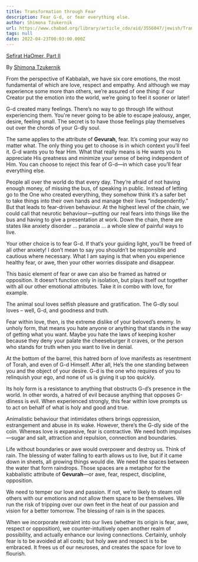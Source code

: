 ```yaml
---
title: Transformation through Fear
description: Fear G-d, or fear everything else.
author: Shimona Tzukernik
url: https://www.chabad.org/library/article_cdo/aid/3556047/jewish/Transformation-Through-Fear.htm
tags: null
date: 2022-04-23T00:03:00.000Z
---
```


[Sefirat HaOmer, Part II](https://www.chabad.org/library/article_cdo/aid/3556047/jewish/Transformation-Through-Fear.htm)

By [Shimona Tzukernik](https://www.chabad.org/search/keyword_cdo/kid/1575/jewish/Tzukernik-Shimona.htm)

From the perspective of Kabbalah, we have six core emotions, the most fundamental of which are love, respect and empathy. And although we may experience some more than others, we’re assured of one thing: if our Creator put the emotion into the world, we’re going to feel it sooner or later!

G-d created many feelings. There’s no way to go through life without experiencing them. You're never going to be able to escape jealousy, anger, desire, feeling small. The secret is to have those feelings play themselves out over the chords of your G-dly soul.

The same applies to the attribute of **Gevurah**, fear. It’s coming your way no matter what. The only thing you get to choose is in which context you’ll feel it. G-d wants you to fear Him. What that really means is He wants you to appreciate His greatness and minimize your sense of being independent of Him. You can choose to reject this fear of G-d—in which case you’ll fear everything else.

People all over the world do that every day. They’re afraid of not having enough money, of missing the bus, of speaking in public. Instead of letting go to the One who created everything, they somehow think it’s a safer bet to take things into their own hands and manage their lives “independently.” But that leads to fear-driven behaviour. At the highest level of the chain, we could call that neurotic behaviour&mdash;putting our real fears into things like the bus and having to give a presentation at work. Down the chain, there are states like anxiety disorder ... paranoia ... a whole slew of painful ways to live.

Your other choice is to fear G-d. If that’s your guiding light, you’ll be freed of all other anxiety! I don’t mean to say you shouldn’t be responsible and cautious where necessary. What I am saying is that when you experience healthy fear, or awe, then your other worries dissipate and disappear.

This basic element of fear or awe can also be framed as hatred or opposition. It doesn’t function only in isolation, but plays itself out together with all our other emotional attributes. Take it in combo with love, for example.

The animal soul loves selfish pleasure and gratification. The G-dly soul loves &ndash; well, G-d, and goodness and truth.

Fear within love, then, is the extreme dislike of your beloved’s enemy. In unholy form, that means you hate anyone or anything that stands in the way of getting what you want. Maybe you hate the laws of keeping kosher because they deny your palate the cheeseburger it craves, or the person who stands for truth when you want to live in denial.

At the bottom of the barrel, this hatred born of love manifests as resentment of Torah, and even of G-d Himself. After all, He’s the one standing between you and the object of your desire. G-d is the one who requires of you to relinquish your ego, and none of us is giving it up too quickly.

Its holy form is a resistance to anything that obstructs G-d’s presence in the world. In other words, a hatred of evil because anything that opposes G-dliness is evil. When experienced strongly, this fear within love prompts us to act on behalf of what is holy and good and true.

Animalistic behaviour that intimidates others brings oppression, estrangement and abuse in its wake. However, there’s the G-dly side of the coin. Whereas love is expansive, fear is contractive. We need both impulses—sugar and salt, attraction and repulsion, connection and boundaries.

Life without boundaries or awe would overpower and destroy us. Think of rain. The blessing of water falling to earth allows us to live, but if it came down in sheets, all growing things would die. We need the spaces between the water that form raindrops. Those spaces are a metaphor for the kabbalistic attribute of **Gevurah**&mdash;or awe, fear, respect, discipline, opposition.

We need to temper our love and passion. If not, we’re likely to steam roll others with our emotions and not allow them space to be themselves. We run the risk of tripping over our own feet in the heat of our passion and vision for a better tomorrow. The blessing of rain is in the spaces.

When we incorporate restraint into our lives (whether its origin is fear, awe, respect or opposition), we counter-intuitively open another realm of possibility, and actually enhance our loving connections. Certainly, unholy fear is to be avoided at all costs; but holy awe and respect is to be embraced. It frees us of our neuroses, and creates the space for love to flourish.
